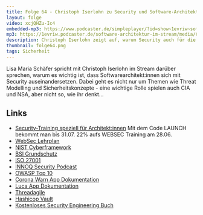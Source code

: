 ```yaml
---
title: Folge 64 - Christoph Iserlohn zu Security und Software-Architektur
layout: folge
video: xcjQHZu-Ic4
embedded-mp3: https://www.podcaster.de/simpleplayer/?id=show~1evriw~software-architektur-im-stream~pod-bb17b340f67f847c5235ba8c3f&v=1624642009
mp3: https://1evriw.podcaster.de/software-architektur-im-stream/media/ChristophIserlohnSecurity.mp3
description: Christoph Iserlohn zeigt auf, warum Security auch für die Software-Architektur sehr wichtig ist.
thumbnail: folge64.png
tags: Sicherheit
---
```


Lisa Maria Schäfer spricht mit Christoph Iserlohn im Stream
darüber sprechen, warum es wichtig ist, dass Softwarearchitekt:innen
sich mit Security auseinandersetzen. Dabei geht es nicht nur um Themen
wie Threat Modelling und Sicherheitskonzepte - eine wichtige Rolle
spielen auch CIA und NSA, aber nicht so, wie ihr denkt...

## Links

* [Security-Training speziell für
  Architekt:innen](https://www.socreatory.com/trainings/web-security) Mit dem Code LAUNCH bekommt man bis 31.07. 22% aufs WEBSEC Training am 28.06.
* [WebSec Lehrplan](https://isaqb-org.github.io/curriculum-websec/curriculum-websec-de.pdf)
* [NIST Cyberframework](https://www.nist.gov/cyberframework)
* [BSI Grundschutz](https://www.bsi.bund.de/DE/Themen/Unternehmen-und-Organisationen/Standards-und-Zertifizierung/IT-Grundschutz/it-grundschutz_node.html)
* [ISO 27001](https://de.wikipedia.org/wiki/ISO/IEC_27001)
* [INNOQ Security Podcast](https://www.innoq.com/de/podcast/?channel=security)
* [OWASP Top 10](https://owasp.org/www-project-top-ten/)
* [Corona Warn App Dokumentation](https://github.com/corona-warn-app/cwa-documentation)
* [Luca App Dokumentation](https://gitlab.com/lucaapp/security-overview )
* [Threadagile](https://www.threagile.io)
* [Hashicop Vault](www.vaultproject.io)
* [Kostenloses Security Engineering Buch](https://www.cl.cam.ac.uk/~rja14/book.html)


